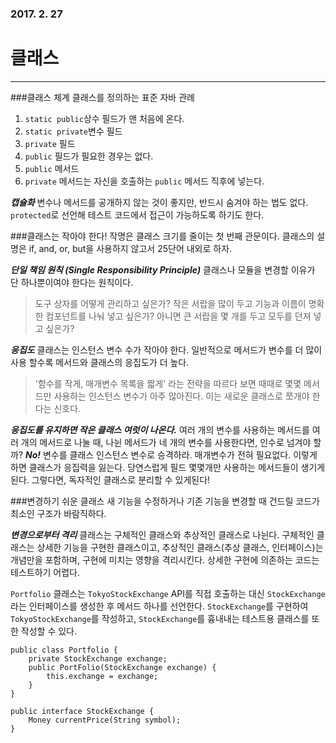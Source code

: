 ### 2017. 2. 27
# 클래스
---
###클래스 체계
클래스를 정의하는 표준 자바 관례
1. ```static public```상수 필드가 맨 처음에 온다.
2. ```static private```변수 필드
3. ```private``` 필드
4. ```public``` 필드가 필요한 경우는 없다.
5. ```public``` 메서드
6. ```private``` 메서드는 자신을 호출하는 ```public``` 메서드 직후에 넣는다.

***캡슐화***
변수나 메서드를 공개하지 않는 것이 좋지만, 반드시 숨겨야 하는 법도 없다. ```protected```로 선언해 테스트 코드에서 접근이 가능하도록 하기도 한다. 

###클래스는 작아야 한다!
작명은 클래스 크기를 줄이는 첫 번째 관문이다. 클래스의 설명은 if, and, or, but을 사용하지 않고서 25단어 내외로 하자. 

***단일 책임 원칙 (Single Responsibility Principle)***
클래스나 모듈을 변경할 이유가 단 하나뿐이여야 한다는 원칙이다.
> 도구 상자를 어떻게 관리하고 싶은가? 작은 서랍을 많이 두고 기능과 이름이 명확한 컴포넌트를 나눠 넣고 싶은가? 아니면 큰 서랍을 몇 개를 두고 모두를 던져 넣고 싶은가?

***응집도***
클래스는 인스턴스 변수 수가 작아야 한다. 일반적으로 메서드가 변수를 더 많이 사용 할수록 메서드와 클래스의 응집도가 더 높다. 
> '함수를 작게, 매개변수 목록을 짧게' 라는 전략을 따르다 보면 때때로 몇몇 메서드만 사용하는 인스턴스 변수가 아주 많아진다. 이는 새로운 클래스로 쪼개야 한다는 신호다. 

***응집도를 유지하면 작은 클래스 여럿이 나온다.***
여러 개의 변수를 사용하는 메서드를 여러 개의 메서드로 나눌 때, 나뉜 메서드가 네 개의 변수를 사용한다면, 인수로 넘겨야 할까? ***No!*** 변수를 클래스 인스턴스 변수로 승격하라. 매개변수가 전혀 필요없다. 
이렇게 하면 클래스가 응집력을 잃는다. 당연스럽게 필드 몇몇개만 사용하는 메서드들이 생기게 된다. 그렇다면, 독자적인 클래스로 분리할 수 있게된다!

###변경하기 쉬운 클래스 
새 기능을 수정하거나 기존 기능을 변경할 때 건드릴 코드가 최소인 구조가 바람직하다.

***변경으로부터 격리***
클래스는 구체적인 클래스와 추상적인 클래스로 나뉜다. 구체적인 클래스는 상세한 기능을 구현한 클래스이고, 추상적인 클래스(추상 클래스, 인터페이스)는 개념만을 포함하며, 구현에 미치는 영향을 격리시킨다. 상세한 구현에 의존하는 코드는 테스트하기 어렵다. 

```Portfolio``` 클래스는 ```TokyoStockExchange``` API를 직접 호출하는 대신 ```StockExchange```라는 인터페이스를 생성한 후 메서드 하나를 선언한다. ```StockExchange```를 구현하여 ```TokyoStockExchange```를 작성하고, ```StockExchange```를 흉내내는 테스트용 클래스를 또한 작성할 수 있다. 

```
public class Portfolio {
    private StockExchange exchange;
    public PortFolio(StockExchange exchange) {
        this.exchange = exchange;
    }
}

public interface StockExchange {
    Money currentPrice(String symbol);
}
```




















